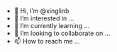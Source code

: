 - 👋 Hi, I’m @xinglinb
- 👀 I’m interested in ...
- 🌱 I’m currently learning ...
- 💞️ I’m looking to collaborate on ...
- 📫 How to reach me ...

<!---
xinglinb/xinglinb is a ✨ special ✨ repository because its `README.md` (this file) appears on your GitHub profile.
You can click the Preview link to take a look at your changes.
--->

